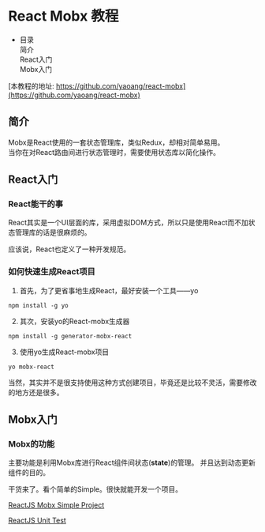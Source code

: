# React Mobx 教程

* 目录  
简介  
React入门  
Mobx入门  

[本教程的地址: https://github.com/yaoang/react-mobx](https://github.com/yaoang/react-mobx)  

## 简介

Mobx是React使用的一套状态管理库，类似Redux，却相对简单易用。  
当你在对React路由间进行状态管理时，需要使用状态库以简化操作。  

## React入门

### React能干的事

React其实是一个UI层面的库，采用虚拟DOM方式，所以只是使用React而不加状态管理库的话是很麻烦的。

应该说，React也定义了一种开发规范。

### 如何快速生成React项目

1. 首先，为了更省事地生成React，最好安装一个工具——yo  
  ```
  npm install -g yo
  ```
2. 其次，安装yo的React-mobx生成器  
  ```
  npm install -g generator-mobx-react
  ```
3. 使用yo生成React-mobx项目  
  ```
  yo mobx-react  
  ```

  当然，其实并不是很支持使用这种方式创建项目，毕竟还是比较不灵活，需要修改的地方还是很多。
## Mobx入门

### Mobx的功能

主要功能是利用Mobx库进行React组件间状态(**state**)的管理。  并且达到动态更新组件的目的。

干货来了。看个简单的Simple。很快就能开发一个项目。

[ReactJS Mobx Simple Project](ReactJS_Mobx.md)

[ReactJS Unit Test](ReactJS_Test.md)

